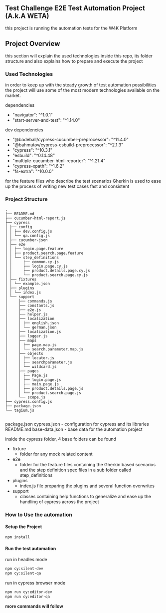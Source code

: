 ## Test Challenge E2E Test Automation Project (A.k.A WETA)

this project is running the automation tests for the W4K Platform


## Project Overview

this section will explain the used technologies inside this repo, its folder structure 
and also explains how to prepare and execute the project

### Used Technologies

in order to keep up with the steady growth of test automation possibilities the project will 
use some of the most modern technologies available on the market.

dependencies
* "navigator": "^1.0.1"
* "start-server-and-test": "^1.14.0"

dev dependencies
* "@badeball/cypress-cucumber-preprocessor": "^11.4.0"
* "@bahmutov/cypress-esbuild-preprocessor": "^2.1.3"
* "cypress": "^10.3.1"
* "esbuild": "^0.14.48"
* "multiple-cucumber-html-reporter": "^1.21.4"
* "cypress-xpath": "^1.6.2"
* "fs-extra": "^10.0.0"

for the feature files who describe the test scenarios Gherkin is used to ease up the process of writing 
new test cases fast and consistent

### Project Structure
```text
.
├── README.md
├── cucumber-html-report.js
├── cypress
│ ├── config
│ │ ├── dev.config.js
│ │ └── qa.config.js
│ ├── cucumber-json
│ ├── e2e
│ │ ├── login.page.feature
│ │ ├── product.search.page.feature
│ │ └── step_definitions
│ │     ├── common.cy.js
│ │     ├── login.page.cy.js
│ │     ├── product.details.page.cy.js
│ │     └── product.search.page.cy.js
│ ├── fixtures
│ │ └── example.json
│ ├── plugins
│ │ └── index.js
│ └── support
│     ├── commands.js
│     ├── constants.js
│     ├── e2e.js
│     ├── helper.js
│     ├── localization
│     │ ├── english.json
│     │ └── german.json
│     ├── localization.js
│     ├── logger.js
│     ├── maps
│     │ ├── page.map.js
│     │ └── search.parameter.map.js
│     ├── objects
│     │ ├── locator.js
│     │ ├── searchparameter.js
│     │ └── wildcard.js
│     ├── pages
│     │ ├── Page.js
│     │ ├── login.page.js
│     │ ├── main.page.js
│     │ ├── product.details.page.js
│     │ └── product.search.page.js
│     └── scope.js
├── cypress.config.js
├── package.json
└── tagium.js


```

package.json
cypress.json - configuration for cypress and its libraries
README.md
base-data.json - base data for the automation project

inside the cypress folder, 4 base folders can be found

- fixture
  - folder for any mock related content
- e2e
  - folder for the feature files containing the Gherkin based scenarios and the step definition spec files in a sub folder called step_definitions
- plugins
  - index.js file preparing the plugins and several function overwrites
- support
  - classes containing help functions to generalize and ease up the handling of cypress across the project

### How to Use the automation

#### Setup the Project

```bash
npm install
```

#### Run the test automation

run in headles mode
```bash
npm cy:silent-dev
npm cy:silent-qa
```

run in cypress browser mode
````bash
npm run cy:editor-dev
npm run cy:editor-qa
````

__more commands will follow__